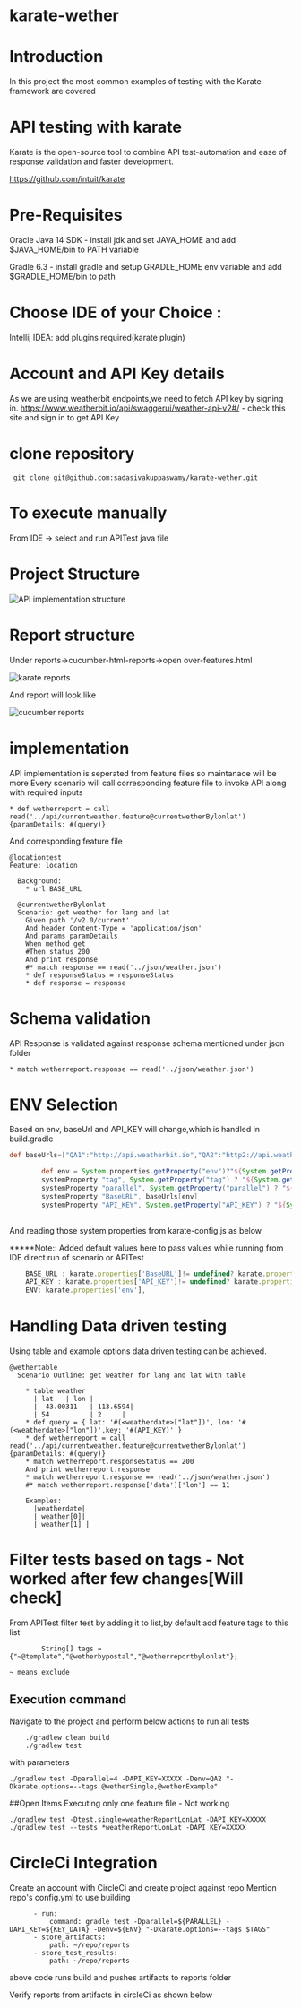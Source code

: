 # karate-wether
# Introduction
In this project the most common examples of testing with the Karate framework are covered
# API testing with karate
Karate is the  open-source tool to combine API test-automation and ease of response validation and faster development.

https://github.com/intuit/karate

# Pre-Requisites

Oracle Java 14 SDK  - install jdk and set JAVA_HOME and add $JAVA_HOME/bin to PATH variable

Gradle 6.3 - install gradle and setup GRADLE_HOME env variable and add $GRADLE_HOME/bin  to path

# Choose IDE of your Choice :

Intellij IDEA: 
 add plugins required(karate plugin)
# Account and API Key details
As we are using weatherbit endpoints,we need to fetch API key by signing in.
https://www.weatherbit.io/api/swaggerui/weather-api-v2#/ - check this site and sign in to get API Key
# clone repository 
`` 
git clone git@github.com:sadasivakuppaswamy/karate-wether.git
``
# To execute manually 
From IDE -> select and run APITest java file
# Project Structure
![API implementation structure](https://github.com/sadasivakuppaswamy/karate-wether/assets/10988106/d27aaa0b-3cac-4bb4-9208-f8683643d8b0)


# Report structure
Under reports->cucumber-html-reports->open over-features.html

![karate reports](https://github.com/sadasivakuppaswamy/karate-wether/assets/10988106/30ba64a8-2349-4e9e-92c4-e7c9376219c9)

And report will look like

![cucumber reports](https://github.com/sadasivakuppaswamy/karate-wether/assets/10988106/e16d93da-cd59-4bcf-829c-9fb8e402a670)

# implementation
API implementation is seperated from feature files so maintanace will be more
Every scenario will call corresponding feature file to invoke API along with required inputs
```karate
* def wetherreport = call read('../api/currentweather.feature@currentwetherBylonlat') {paramDetails: #(query)}
```
And corresponding feature file
```karate
@locationtest
Feature: location

  Background:
    * url BASE_URL

  @currentwetherBylonlat
  Scenario: get weather for lang and lat
    Given path '/v2.0/current'
    And header Content-Type = 'application/json'
    And params paramDetails
    When method get
    #Then status 200
    And print response
    #* match response == read('../json/weather.json')
    * def responseStatus = responseStatus
    * def response = response
```
# Schema validation
API Response is validated against response schema mentioned under json folder
```karate
* match wetherreport.response == read('../json/weather.json')
```

# ENV Selection
Based on env, baseUrl and API_KEY will change,which is handled in build.gradle
```groovy
def baseUrls=["QA1":"http://api.weatherbit.io","QA2":"http2://api.weatherbit.io"]
```
```groovy
        def env = System.properties.getProperty("env")?"${System.getProperty("env")}" : "QA1"
        systemProperty "tag", System.getProperty("tag") ? "${System.getProperty("tag")}" : ""
        systemProperty "parallel", System.getProperty("parallel") ? "${System.getProperty("parallel")}" : "1"
        systemProperty "BaseURL", baseUrls[env]
        systemProperty "API_KEY", System.getProperty("API_KEY") ? "${System.getProperty("API_KEY")}" : "XXXXXXX"
        
```
And reading those system properties from karate-config.js as below

*****Note:: Added default values here to pass values while running from IDE direct run of scenario or APITest

```js
    BASE_URL : karate.properties['BaseURL']!= undefined? karate.properties['BaseURL']:"http://api.weatherbit.io",
    API_KEY : karate.properties['API_KEY']!= undefined? karate.properties['API_KEY']:"XXXXX",
    ENV: karate.properties['env'],


```
# Handling Data driven testing
Using table and example options data driven testing can be achieved.
```karate
@wethertable
  Scenario Outline: get weather for lang and lat with table

    * table weather
      | lat   | lon |
      | -43.00311   | 113.6594|
      | 54          | 2     |
    * def query = { lat: '#(<weatherdate>["lat"])', lon: '#(<weatherdate>["lon"])',key: '#(API_KEY)' }
    * def wetherreport = call read('../api/currentweather.feature@currentwetherBylonlat') {paramDetails: #(query)}
    * match wetherreport.responseStatus == 200
    And print wetherreport.response
    * match wetherreport.response == read('../json/weather.json')
    #* match wetherreport.response['data']['lon'] == 11

    Examples:
      |weatherdate|
      | weather[0]|
      | weather[1] |
```
# Filter tests based on tags - Not worked after few changes[Will check]
From APITest filter test by adding it to list,by default add feature tags to this list
```
        String[] tags = {"~@template","@wetherbypostal","@wetherreportbylonlat"};
```
`
   ~ means exclude
`
## Execution command
Navigate to the project and perform below actions to run all tests
```
    ./gradlew clean build
    ./gradlew test
```
with parameters
```gitexclude
./gradlew test -Dparallel=4 -DAPI_KEY=XXXXX -Denv=QA2 "-Dkarate.options=--tags @wetherSingle,@wetherExample"

```

##Open Items
Executing only one feature file - Not working
```
./gradlew test -Dtest.single=weatherReportLonLat -DAPI_KEY=XXXXX
./gradlew test --tests *weatherReportLonLat -DAPI_KEY=XXXXX
```
# CircleCi Integration

Create an account with CircleCi and create project against repo
Mention repo's config.yml to use building
```
      - run:
          command: gradle test -Dparallel=${PARALLEL} -DAPI_KEY=${KEY_DATA} -Denv=${ENV} "-Dkarate.options=--tags $TAGS"
      - store_artifacts:
          path: ~/repo/reports
      - store_test_results:
          path: ~/repo/reports
```
above code runs build and pushes artifacts to reports folder

Verify reports from artifacts in circleCi as shown below

